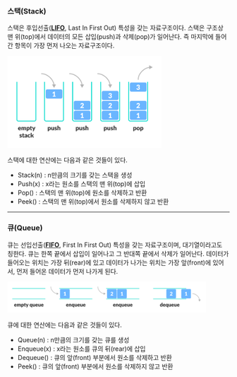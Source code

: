 ### 스택(Stack)

스택은 후입선출([**LIFO**](https://ko.wikipedia.org/wiki/후입_선출), Last In First Out) 특성을 갖는 자료구조이다. 스택은 구조상 맨 위(top)에서 데이터의 모든 삽입(push)과 삭제(pop)가 일어난다. 즉 마지막에 들어간 항목이 가장 먼저 나오는 자료구조이다.

<img src="./images/stack.png" width="350px" height="" alt="stack"></img><br/>

스택에 대한 연산에는 다음과 같은 것들이 있다.
* Stack(n) : n만큼의 크기를 갖는 스택을 생성
* Push(x) : x라는 원소를 스택의 맨 위(top)에 삽입
* Pop() : 스택의 맨 위(top)에 원소를 삭제하고 반환
* Peek() : 스택의 맨 위(top)에서 원소를 삭제하지 않고 반환
---
### 큐(Queue)

큐는 선입선출([**FIFO**](https://ko.wikipedia.org/wiki/선입_선출), First In First Out) 특성을 갖는 자료구조이며, 대기열이라고도 칭한다. 큐는 한쪽 끝에서 삽입이 일어나고 그 반대쪽 끝에서 삭제가 일어난다. 데이터가 들어오는 위치는 가장 뒤(rear)에 있고 데이터가 나가는 위치는 가장 앞(front)에 있어서, 먼저 들어온 데이터가 먼저 나가게 된다.

<img src="./images/queue.png" width="450px" height="" alt="queue"></img><br/>

큐에 대한 연산에는 다음과 같은 것들이 있다.
* Queue(n) : n만큼의 크기를 갖는 큐를 생성
* Enqueue(x) : x라는 원소를 큐의 뒤(rear)에 삽입
* Dequeue() : 큐의 앞(front) 부분에서 원소를 삭제하고 반환
* Peek() : 큐의 앞(front) 부분에서 원소를 삭제하지 않고 반환